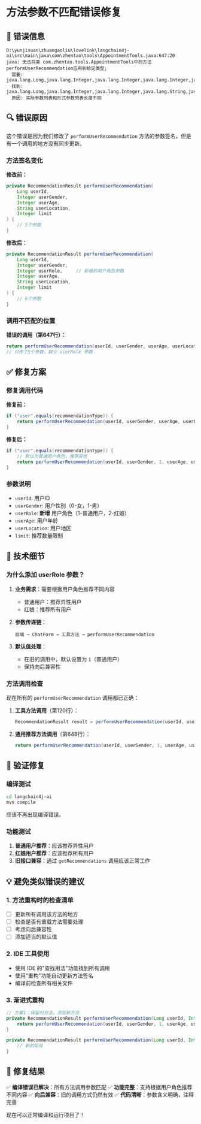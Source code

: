 # 方法参数不匹配错误修复

## 🐛 错误信息

```
D:\yunjisuan\zhuangaoliu\lovelink\langchain4j-ai\src\main\java\com\zhentao\tools\AppointmentTools.java:647:20
java: 无法将类 com.zhentao.tools.AppointmentTools中的方法 performUserRecommendation应用到给定类型;
  需要: java.lang.Long,java.lang.Integer,java.lang.Integer,java.lang.Integer,java.lang.String,java.lang.Integer
  找到:    java.lang.Long,java.lang.Integer,java.lang.Integer,java.lang.String,java.lang.Integer
  原因: 实际参数列表和形式参数列表长度不同
```

## 🔍 错误原因

这个错误是因为我们修改了 `performUserRecommendation` 方法的参数签名，但是有一个调用的地方没有同步更新。

### 方法签名变化

**修改前：**
```java
private RecommendationResult performUserRecommendation(
    Long userId, 
    Integer userGender, 
    Integer userAge, 
    String userLocation, 
    Integer limit
) {
    // 5个参数
}
```

**修改后：**
```java
private RecommendationResult performUserRecommendation(
    Long userId, 
    Integer userGender, 
    Integer userRole,     // 新增的用户角色参数
    Integer userAge, 
    String userLocation, 
    Integer limit
) {
    // 6个参数
}
```

### 调用不匹配的位置

**错误的调用（第647行）：**
```java
return performUserRecommendation(userId, userGender, userAge, userLocation, limit);
// 只传了5个参数，缺少 userRole 参数
```

## ✅ 修复方案

### 修复调用代码

**修复前：**
```java
if ("user".equals(recommendationType)) {
    return performUserRecommendation(userId, userGender, userAge, userLocation, limit);
}
```

**修复后：**
```java
if ("user".equals(recommendationType)) {
    // 默认为普通用户角色，推荐异性
    return performUserRecommendation(userId, userGender, 1, userAge, userLocation, limit);
}
```

### 参数说明

- `userId`: 用户ID
- `userGender`: 用户性别（0-女，1-男）
- `userRole`: **新增** 用户角色（1-普通用户，2-红娘）
- `userAge`: 用户年龄
- `userLocation`: 用户地区
- `limit`: 推荐数量限制

## 🔧 技术细节

### 为什么添加 userRole 参数？

1. **业务需求**：需要根据用户角色推荐不同内容
   - 普通用户：推荐异性用户
   - 红娘：推荐所有用户

2. **参数传递链**：
   ```
   前端 → ChatForm → 工具方法 → performUserRecommendation
   ```

3. **默认值处理**：
   - 在旧的调用中，默认设置为 `1`（普通用户）
   - 保持向后兼容性

### 方法调用检查

现在所有的 `performUserRecommendation` 调用都已正确：

1. **工具方法调用**（第120行）：
   ```java
   RecommendationResult result = performUserRecommendation(userId, userGender, userRole, userAge, userLocation, limit);
   ```

2. **通用推荐方法调用**（第648行）：
   ```java
   return performUserRecommendation(userId, userGender, 1, userAge, userLocation, limit);
   ```

## 🧪 验证修复

### 编译测试
```bash
cd langchain4j-ai
mvn compile
```

应该不再出现编译错误。

### 功能测试
1. **普通用户推荐**：应该推荐异性用户
2. **红娘用户推荐**：应该推荐所有用户
3. **旧接口兼容**：通过 `getRecommendations` 调用应该正常工作

## 💡 避免类似错误的建议

### 1. 方法重构时的检查清单
- [ ] 更新所有调用该方法的地方
- [ ] 检查是否有重载方法需要处理
- [ ] 考虑向后兼容性
- [ ] 添加适当的默认值

### 2. IDE 工具使用
- 使用 IDE 的"查找用法"功能找到所有调用
- 使用"重构"功能自动更新方法签名
- 编译前检查所有相关文件

### 3. 渐进式重构
```java
// 方案1：保留旧方法，添加新方法
private RecommendationResult performUserRecommendation(Long userId, Integer userGender, Integer userAge, String userLocation, Integer limit) {
    return performUserRecommendation(userId, userGender, 1, userAge, userLocation, limit);
}

private RecommendationResult performUserRecommendation(Long userId, Integer userGender, Integer userRole, Integer userAge, String userLocation, Integer limit) {
    // 新的实现
}
```

## 🎯 修复结果

✅ **编译错误已解决**：所有方法调用参数匹配
✅ **功能完整**：支持根据用户角色推荐不同内容
✅ **向后兼容**：旧的调用方式仍然有效
✅ **代码清晰**：参数含义明确，注释完善

现在可以正常编译和运行项目了！
